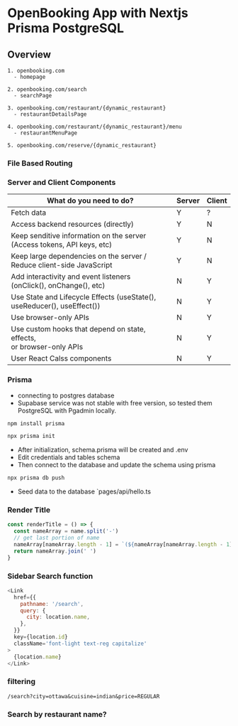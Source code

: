 # OpenBooking App with Nextjs Prisma PostgreSQL

## Overview

```text
1. openbooking.com
  - homepage

2. openbooking.com/search
  - searchPage

3. openbooking.com/restaurant/{dynamic_restaurant}
  - restaurantDetailsPage

4. openbooking.com/restaurant/{dynamic_restaurant}/menu
  - restaurantMenuPage

5. openbooking.com/reserve/{dynamic_restaurant}

```

### File Based Routing

### Server and Client Components

| What do you need to do?                                                     | Server | Client |
| --------------------------------------------------------------------------- | ------ | ------ |
| Fetch data                                                                  | Y      | ?      |
| Access backend resources (directly)                                         | Y      | N      |
| Keep senditive information on the server<br>(Access tokens, API keys, etc)  | Y      | N      |
| Keep large dependencies on the server / <br>Reduce client-side JavaScript   | Y      | N      |
| Add interactivity and event listeners <br>(onClick(), onChange(), etc)      | N      | Y      |
| Use State and Lifecycle Effects (useState(), <br>useReducer(), useEffect()) | N      | Y      |
| Use browser-only APIs                                                       | N      | Y      |
| Use custom hooks that depend on state, effects,<br>or browser-only APIs     | N      | Y      |
| User React Calss components                                                 | N      | Y      |

### Prisma

- connecting to postgres database
- Supabase service was not stable with free version, so tested them PostgreSQL with Pgadmin locally.

```bash
npm install prisma

npx prisma init
```

- After initialization, schema.prisma will be created and .env
- Edit credentials and tables schema
- Then connect to the database and update the schema using prisma

```bash
npx prisma db push
```

- Seed data to the database
  `pages/api/hello.ts

### Render Title

```javascript
const renderTitle = () => {
  const nameArray = name.split('-')
  // get last portion of name
  nameArray[nameArray.length - 1] = `(${nameArray[nameArray.length - 1]})`
  return nameArray.join(' ')
}
```

### Sidebar Search function

```javascript
<Link
  href={{
    pathname: '/search',
    query: {
      city: location.name,
    },
  }}
  key={location.id}
  className='font-light text-reg capitalize'
>
  {location.name}
</Link>
```

### filtering

`/search?city=ottawa&cuisine=indian&price=REGULAR`

### Search by restaurant name?

